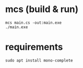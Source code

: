 # mcs (build & run)
`mcs main.cs -out:main.exe`  
`./main.exe`  

# requirements
`sudo apt install mono-complete`  
